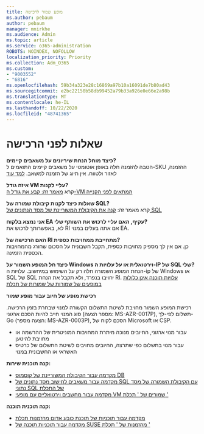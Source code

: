 ```yaml
---
title: מופע שמור לרכישה
ms.author: pebaum
author: pebaum
manager: mnirkhe
ms.audience: Admin
ms.topic: article
ms.service: o365-administration
ROBOTS: NOINDEX, NOFOLLOW
localization_priority: Priority
ms.collection: Adm_O365
ms.custom:
- "9003552"
- "6816"
ms.openlocfilehash: 59b34a323e28c16869a97b10a16091de7b80ad43
ms.sourcegitcommit: e2bc22150b58db99452a79b33a926e0e66e2a98b
ms.translationtype: MT
ms.contentlocale: he-IL
ms.lasthandoff: 10/22/2020
ms.locfileid: "48741365"
---
```

# <a name="questions-before-purchase"></a>שאלות לפני הרכישה

**כיצד מוחל הנחת שיריונים על משאבים קיימים?**  
הטבה להזמנה חלה באופן אוטומטי על משאבים קיימים התואמים ל-SKU ההזמנה, לאזור ולטווח. אין תיוג של הזמנה למשאב. [למד עוד](https://docs.microsoft.com/azure/cost-management-billing/reservations/save-compute-costs-reservations?WT.mc_id=Portal-Microsoft_Azure_Support#how-reservation-discount-is-applied) 

**איזה גודל VM עליי לקנות?**  
קרא [מאמר זה: קבע את גודל ה-VM המתאים לפני הקנייה](https://docs.microsoft.com/azure/virtual-machines/windows/prepay-reserved-vm-instances?toc=/azure/billing/TOC.json&WT.mc_id=Portal-Microsoft_Azure_Support#determine-the-right-vm-size-before-you-buy)

**שאלות כיצד לקנות קיבולת שמורה של SQL?**  
קרא מאמר זה: [קנה את הקיבולת המשוריינת של מסד הנתונים של SQL](https://docs.microsoft.com/azure/sql-database/sql-database-reserved-capacity?toc=/azure/billing/TOC.json&WT.mc_id=Portal-Microsoft_Azure_Support#buy-sql-database-reserved-capacity)

**אני נמצא בלקוח EA עקיף, האם עליי לרכוש את השותף שלי?**  
לא, באפשרותך לרכוש את RI אם אתה בעלים במנוי EA.

**האם הרכישה של RI מתחייבת ממחויבות כספית?**  
כן. אם אין לך מספיק מחויבות כספית, תקבל חשבונית על הסכום שחורג מהמחויבות הכספית הזמינה.

**כיצד חל המופע השמור על Windows וירטואלית או על עלויות ה-IP של SQL שלי?**  
הנחת המופע השמורה חלה רק על השימוש במיחשוב. עלויות ה-ip של Windows או SQL של SQL יחויבו בנפרד, ולא תקבל את הנחת RI. [עלויות תוכנה אינן כלולות במופעים של שמורות של שמורות של תכלת](https://docs.microsoft.com/azure/billing/billing-reserved-instance-windows-software-costs?WT.mc_id=Portal-Microsoft_Azure_Support)  
      
**רכישת מופע של חיוב עבור מופע שמור**  
      
רכישת המופע השמור מחויבת לשיטת התשלום הקשורה למנוי שבחרת בזמן הרכישה. סוג המנוי חייב להיות הסכם ארגוני (מספר הצעה: MS-AZR-0017P), תשלום לפי-לך-Go (הצעה מספר: MS-AZR-0003P), הסכם לקוח של Microsoft או CSP.

-   עבור מנוי ארגוני, החיובים מנוכה מיתרת המחויבות המוניטרית של ההרשמה או מחויבת להיטען
-   עבור מנוי בתשלום כפי שתרצה, החיובים מחויבים לשיטת התשלום של כרטיס האשראי או החשבונית במנוי

**קנה תוכנית שירות:**

-   [מקדמה עבור הקיבולת המשוריינת של קוסמוס DB](https://docs.microsoft.com/azure/cosmos-db/cosmos-db-reserved-capacity?WT.mc_id=Portal-Microsoft_Azure_Support)
-   [מקדמה עבור משאבים לחישוב מסד נתונים של SQL עם הקיבולת השמורה של מסד נתוני SQL של התכלת](https://docs.microsoft.com/azure/sql-database/sql-database-reserved-capacity?WT.mc_id=Portal-Microsoft_Azure_Support)
-   [מקדמה עבור מחשבים וירטואליים עם מופעי VM שמורים של ' תכלת '](https://docs.microsoft.com/azure/virtual-machines/windows/prepay-reserved-vm-instances?WT.mc_id=Portal-Microsoft_Azure_Support)

**קנה תוכנית תוכנה:**

-   [מקדמה עבור תוכניות של תוכנת כובע אדום מהזמנות תכלת](https://docs.microsoft.com/azure/virtual-machines/linux/prepay-rhel-software-charges?WT.mc_id=Portal-Microsoft_Azure_Support)
-   [מקדמה עבור תוכניות תוכנה של SUSE מהזמנות של ' תכלת '](https://docs.microsoft.com/azure/virtual-machines/linux/prepay-suse-software-charges?WT.mc_id=Portal-Microsoft_Azure_Support)
